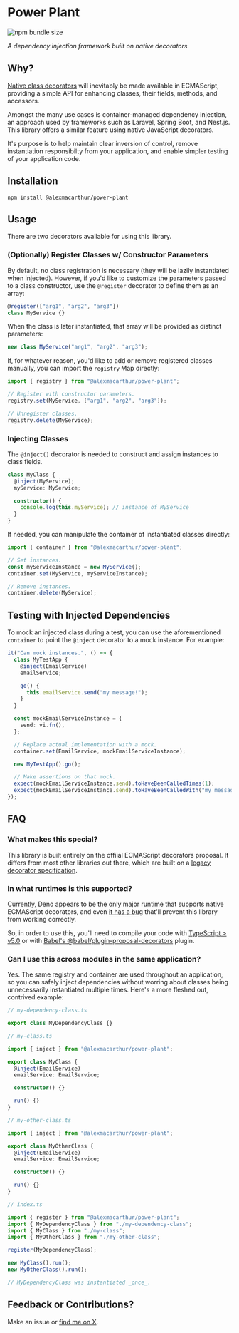 # Power Plant

![npm bundle size](https://img.shields.io/bundlephobia/minzip/%40alexmacarthur%2Fpower-plant)

_A dependency injection framework built on native decorators._

## Why?

[Native class decorators](https://github.com/tc39/proposal-decorators) will inevitably be made available in ECMAScript, providing a simple API for enhancing classes, their fields, methods, and accessors.

Amongst the many use cases is container-managed dependency injection, an approach used by frameworks such as Laravel, Spring Boot, and Nest.js. This library offers a similar feature using native JavaScript decorators.

It's purpose is to help maintain clear inversion of control, remove instantiation responsibilty from your application, and enable simpler testing of your application code.

## Installation

`npm install @alexmacarthur/power-plant`

## Usage

There are two decorators available for using this library.

### (Optionally) Register Classes w/ Constructor Parameters

By default, no class registration is necessary (they will be lazily instantiated when injected). However, if you'd like to customize the parameters passed to a class constructor, use the `@register` decorator to define them as an array:

```ts
@register(["arg1", "arg2", "arg3"])
class MyService {}
```

When the class is later instantiated, that array will be provided as distinct parameters:

```ts
new class MyService("arg1", "arg2", "arg3");
```

If, for whatever reason, you'd like to add or remove registered classes manually, you can import the `registry` Map directly:

```ts
import { registry } from "@alexmacarthur/power-plant";

// Register with constructor parameters.
registry.set(MyService, ["arg1", "arg2", "arg3"]);

// Unregister classes.
registry.delete(MyService);
```

### Injecting Classes

The `@inject()` decorator is needed to construct and assign instances to class fields.

```ts
class MyClass {
  @inject(MyService);
  myService: MyService;

  constructor() {
    console.log(this.myService); // instance of MyService
  }
}
```

If needed, you can manipulate the container of instantiated classes directly:

```ts
import { container } from "@alexmacarthur/power-plant";

// Set instances.
const myServiceInstance = new MyService();
container.set(MyService, myServiceInstance);

// Remove instances.
container.delete(MyService);
```

## Testing with Injected Dependencies

To mock an injected class during a test, you can use the aforementioned `container` to point the `@inject` decorator to a mock instance. For example:

```typescript
it("Can mock instances.", () => {
  class MyTestApp {
    @inject(EmailService)
    emailService;

    go() {
      this.emailService.send("my message!");
    }
  }

  const mockEmailServiceInstance = {
    send: vi.fn(),
  };

  // Replace actual implementation with a mock.
  container.set(EmailService, mockEmailServiceInstance);

  new MyTestApp().go();

  // Make assertions on that mock.
  expect(mockEmailServiceInstance.send).toHaveBeenCalledTimes(1);
  expect(mockEmailServiceInstance.send).toHaveBeenCalledWith("my message!");
});
```

## FAQ

### What makes this special?

This library is built entirely on the offiial ECMAScript decorators proposal. It differs from most other libraries out there, which are built on a [legacy decorator specification](https://github.com/tc39/proposal-decorators?tab=readme-ov-file#comparison-with-babel-legacy-decorators).

### In what runtimes is this supported?

Currently, Deno appears to be the only major runtime that supports native ECMAScript decorators, and even [it has a bug](https://github.com/denoland/deno/issues/22253) that'll prevent this library from working correctly.

So, in order to use this, you'll need to compile your code with [TypeScript > v5.0](https://devblogs.microsoft.com/typescript/announcing-typescript-5-0/#decorators) or with [Babel's @babel/plugin-proposal-decorators](https://babeljs.io/docs/babel-plugin-proposal-decorators) plugin.

### Can I use this across modules in the same application?

Yes. The same registry and container are used throughout an application, so you can safely inject dependencies without worring about classes being unnecessarily instantiated multiple times. Here's a more fleshed out, contrived example:

```typescript
// my-dependency-class.ts

export class MyDependencyClass {}
```

```typescript
// my-class.ts

import { inject } from "@alexmacarthur/power-plant";

export class MyClass {
  @inject(EmailService)
  emailService: EmailService;

  constructor() {}

  run() {}
}
```

```typescript
// my-other-class.ts

import { inject } from "@alexmacarthur/power-plant";

export class MyOtherClass {
  @inject(EmailService)
  emailService: EmailService;

  constructor() {}

  run() {}
}
```

```typescript
// index.ts

import { register } from "@alexmacarthur/power-plant";
import { MyDependencyClass } from "./my-dependency-class";
import { MyClass } from "./my-class";
import { MyOtherClass } from "./my-other-class";

register(MyDependencyClass);

new MyClass().run();
new MyOtherClass().run();

// MyDependencyClass was instantiated _once_.
```

## Feedback or Contributions?

Make an issue or [find me on X](https://twitter.com/amacarthur).
